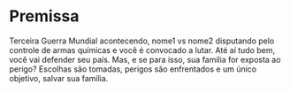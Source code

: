 # Premissa

Terceira Guerra Mundial acontecendo, nome1 vs nome2 disputando pelo controle de armas
químicas e você é convocado a lutar. Até aí tudo bem, você vai defender seu país. Mas, e se
para isso, sua família for exposta ao perigo? Escolhas são tomadas, perigos são
enfrentados e um único objetivo, salvar sua família.
